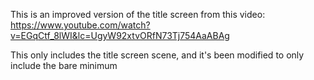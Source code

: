 This is an improved version of the title screen from this video:
https://www.youtube.com/watch?v=EGqCtf_8lWI&lc=UgyW92xtvORfN73Tj754AaABAg

This only includes the title screen scene, and it's been modified to only include the bare minimum
